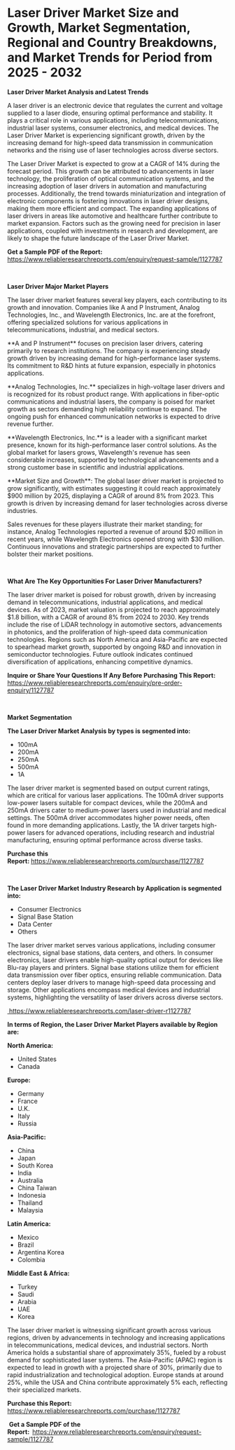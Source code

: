 <p><h1>Laser Driver Market Size and Growth, Market Segmentation, Regional and Country Breakdowns, and Market Trends for Period from 2025 -  2032</h1></p><p><strong>Laser Driver Market Analysis and Latest Trends</strong></p>
<p><p>A laser driver is an electronic device that regulates the current and voltage supplied to a laser diode, ensuring optimal performance and stability. It plays a critical role in various applications, including telecommunications, industrial laser systems, consumer electronics, and medical devices. The Laser Driver Market is experiencing significant growth, driven by the increasing demand for high-speed data transmission in communication networks and the rising use of laser technologies across diverse sectors.</p><p>The Laser Driver Market is expected to grow at a CAGR of 14% during the forecast period. This growth can be attributed to advancements in laser technology, the proliferation of optical communication systems, and the increasing adoption of laser drivers in automation and manufacturing processes. Additionally, the trend towards miniaturization and integration of electronic components is fostering innovations in laser driver designs, making them more efficient and compact. The expanding applications of laser drivers in areas like automotive and healthcare further contribute to market expansion. Factors such as the growing need for precision in laser applications, coupled with investments in research and development, are likely to shape the future landscape of the Laser Driver Market.</p></p>
<p><strong>Get a Sample PDF of the Report:&nbsp;</strong> <a href="https://www.reliableresearchreports.com/enquiry/request-sample/1127787?utm_campaign=2752&utm_medium=2&utm_source=Github&utm_content=ia&utm_term=17042025&utm_id=laser-driver">https://www.reliableresearchreports.com/enquiry/request-sample/1127787</a></p>
<p>&nbsp;</p>
<p><strong>Laser Driver Major Market Players</strong></p>
<p><p>The laser driver market features several key players, each contributing to its growth and innovation. Companies like A and P Instrument, Analog Technologies, Inc., and Wavelength Electronics, Inc. are at the forefront, offering specialized solutions for various applications in telecommunications, industrial, and medical sectors.</p><p>**A and P Instrument** focuses on precision laser drivers, catering primarily to research institutions. The company is experiencing steady growth driven by increasing demand for high-performance laser systems. Its commitment to R&D hints at future expansion, especially in photonics applications.</p><p>**Analog Technologies, Inc.** specializes in high-voltage laser drivers and is recognized for its robust product range. With applications in fiber-optic communications and industrial lasers, the company is poised for market growth as sectors demanding high reliability continue to expand. The ongoing push for enhanced communication networks is expected to drive revenue further.</p><p>**Wavelength Electronics, Inc.** is a leader with a significant market presence, known for its high-performance laser control solutions. As the global market for lasers grows, Wavelength's revenue has seen considerable increases, supported by technological advancements and a strong customer base in scientific and industrial applications.</p><p>**Market Size and Growth**: The global laser driver market is projected to grow significantly, with estimates suggesting it could reach approximately $900 million by 2025, displaying a CAGR of around 8% from 2023. This growth is driven by increasing demand for laser technologies across diverse industries.</p><p>Sales revenues for these players illustrate their market standing; for instance, Analog Technologies reported a revenue of around $20 million in recent years, while Wavelength Electronics opened strong with $30 million. Continuous innovations and strategic partnerships are expected to further bolster their market positions.</p></p>
<p>&nbsp;</p>
<p><strong>What Are The Key Opportunities For Laser Driver Manufacturers?</strong></p>
<p><p>The laser driver market is poised for robust growth, driven by increasing demand in telecommunications, industrial applications, and medical devices. As of 2023, market valuation is projected to reach approximately $1.8 billion, with a CAGR of around 8% from 2024 to 2030. Key trends include the rise of LiDAR technology in automotive sectors, advancements in photonics, and the proliferation of high-speed data communication technologies. Regions such as North America and Asia-Pacific are expected to spearhead market growth, supported by ongoing R&D and innovation in semiconductor technologies. Future outlook indicates continued diversification of applications, enhancing competitive dynamics.</p></p>
<p><strong>Inquire or Share Your Questions If Any Before Purchasing This Report:</strong> <a href="https://www.reliableresearchreports.com/enquiry/pre-order-enquiry/1127787?utm_campaign=2752&utm_medium=2&utm_source=Github&utm_content=ia&utm_term=17042025&utm_id=laser-driver">https://www.reliableresearchreports.com/enquiry/pre-order-enquiry/1127787</a></p>
<p>&nbsp;</p>
<p><strong>Market Segmentation</strong></p>
<p><strong>The Laser Driver Market Analysis by types is segmented into:</strong></p>
<p><ul><li>100mA</li><li>200mA</li><li>250mA</li><li>500mA</li><li>1A</li></ul></p>
<p><p>The laser driver market is segmented based on output current ratings, which are critical for various laser applications. The 100mA driver supports low-power lasers suitable for compact devices, while the 200mA and 250mA drivers cater to medium-power lasers used in industrial and medical settings. The 500mA driver accommodates higher power needs, often found in more demanding applications. Lastly, the 1A driver targets high-power lasers for advanced operations, including research and industrial manufacturing, ensuring optimal performance across diverse tasks.</p></p>
<p><strong>Purchase this Report:&nbsp;</strong><a href="https://www.reliableresearchreports.com/purchase/1127787?utm_campaign=2752&utm_medium=2&utm_source=Github&utm_content=ia&utm_term=17042025&utm_id=laser-driver">https://www.reliableresearchreports.com/purchase/1127787</a></p>
<p>&nbsp;</p>
<p><strong>The Laser Driver Market Industry Research by Application is segmented into:</strong></p>
<p><ul><li>Consumer Electronics</li><li>Signal Base Station</li><li>Data Center</li><li>Others</li></ul></p>
<p><p>The laser driver market serves various applications, including consumer electronics, signal base stations, data centers, and others. In consumer electronics, laser drivers enable high-quality optical output for devices like Blu-ray players and printers. Signal base stations utilize them for efficient data transmission over fiber optics, ensuring reliable communication. Data centers deploy laser drivers to manage high-speed data processing and storage. Other applications encompass medical devices and industrial systems, highlighting the versatility of laser drivers across diverse sectors.</p></p>
<p><a href="https://www.reliableresearchreports.com/laser-driver-r1127787?utm_campaign=2752&utm_medium=2&utm_source=Github&utm_content=ia&utm_term=17042025&utm_id=laser-driver">&nbsp;https://www.reliableresearchreports.com/laser-driver-r1127787</a></p>
<p><strong>In terms of Region, the Laser Driver Market Players available by Region are:</strong></p>
<p>
    <p> <strong> North America: </strong>
        <ul>
            <li>United States</li>
            <li>Canada</li>
        </ul>
        </p> 
    <p> <strong> Europe: </strong>
        <ul>
            <li>Germany</li>
            <li>France</li>
            <li>U.K.</li>
            <li>Italy</li>
            <li>Russia</li>
        </ul>
        </p> 
    <p> <strong> Asia-Pacific: </strong>
        <ul>
            <li>China</li>
            <li>Japan</li>
            <li>South Korea</li>
            <li>India</li>
            <li>Australia</li>
            <li>China Taiwan</li>
            <li>Indonesia</li>
            <li>Thailand</li>
            <li>Malaysia</li>
        </ul>
        </p> 
    <p> <strong> Latin America: </strong>
        <ul>
            <li>Mexico</li>
            <li>Brazil</li>
            <li>Argentina Korea</li>
            <li>Colombia</li>
        </ul>
        </p> 
    <p> <strong> Middle East & Africa: </strong>
        <ul>
            <li>Turkey</li>
            <li>Saudi</li>
            <li>Arabia</li>
            <li>UAE</li>
            <li>Korea</li>
        </ul>
    </p>
    </p>
<p><p>The laser driver market is witnessing significant growth across various regions, driven by advancements in technology and increasing applications in telecommunications, medical devices, and industrial sectors. North America holds a substantial share of approximately 35%, fueled by a robust demand for sophisticated laser systems. The Asia-Pacific (APAC) region is expected to lead in growth with a projected share of 30%, primarily due to rapid industrialization and technological adoption. Europe stands at around 25%, while the USA and China contribute approximately 5% each, reflecting their specialized markets.</p></p>
<p><strong>Purchase this Report: </strong><a href="https://www.reliableresearchreports.com/purchase/1127787?utm_campaign=2752&utm_medium=2&utm_source=Github&utm_content=ia&utm_term=17042025&utm_id=laser-driver">https://www.reliableresearchreports.com/purchase/1127787</a></p>
<p>&nbsp;<strong>Get a Sample PDF of the Report:&nbsp;&nbsp;</strong><a href="https://www.reliableresearchreports.com/enquiry/request-sample/1127787?utm_campaign=2752&utm_medium=2&utm_source=Github&utm_content=ia&utm_term=17042025&utm_id=laser-driver">https://www.reliableresearchreports.com/enquiry/request-sample/1127787</a></p>
<p><strong></strong></p>
<p><p></p><p></p><p></p></p>